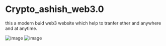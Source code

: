 # Crypto_ashish_web3.0
this a modern buid web3 website which help to tranfer ether and anywhere and at anytime.

![image](https://user-images.githubusercontent.com/87383186/148682064-dbcac11b-2380-4064-9f20-837178d2a988.png)
![image](https://user-images.githubusercontent.com/87383186/148682054-0eab70de-e93c-4abc-a7ac-ac32caceae32.png)






